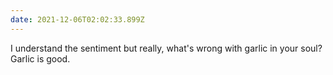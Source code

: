 ```yaml
---
date: 2021-12-06T02:02:33.899Z
---
```


I understand the sentiment but really, what's wrong with garlic in your soul? Garlic is good.
